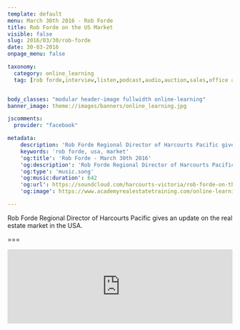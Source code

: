 ```yaml
---
template: default
menu: March 30th 2016 - Rob Forde
title: Rob Forde on the US Market
visible: false
slug: 2016/03/30/rob-forde
date: 30-03-2016
onpage_menu: false

taxonomy:
  category: online_learning
  tag: [rob forde,interview,listen,podcast,audio,auction,sales,office administrations,sales consultants,property managers,property managers,business owners,managers]


body_classes: "modular header-image fullwidth online-learning"
banner_image: theme://images/banners/online_learning.jpg

jscomments:
  provider: "facebook"

metadata:
    description: 'Rob Forde Regional Director of Harcourts Pacific gives an update on the real estate market in the USA.'
    keywords: 'rob forde, usa, market'
    'og:title': 'Rob Forde - March 30th 2016'
    'og:description': 'Rob Forde Regional Director of Harcourts Pacific gives an update on the real estate market in the USA.'
    'og:type': 'music.song'
    'og:music:duration': 642
    'og:url': https://soundcloud.com/harcourts-victoria/rob-forde-on-the-us-market
    'og:image': https://www.academyrealestatetraining.com/online-learning/listen/2016/03/30/rob-forde/rob-forde.jpg

---
```


Rob Forde Regional Director of Harcourts Pacific gives an update on the real estate market in the USA.

===

<iframe width="100%" height="166" scrolling="no" frameborder="no" src="https://w.soundcloud.com/player/?url=https%3A//api.soundcloud.com/tracks/255962131&amp;color=ff5500&amp;auto_play=false&amp;hide_related=false&amp;show_comments=true&amp;show_user=true&amp;show_reposts=false"></iframe>
